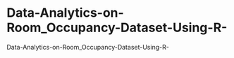 # Data-Analytics-on-Room_Occupancy-Dataset-Using-R-
Data-Analytics-on-Room_Occupancy-Dataset-Using-R-
